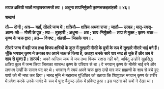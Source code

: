 **तावत्र क्षत्रियौ जातौ मातृष्वस्रात्मजौ तव ।** **अधुना शापनिर्मुक्तौ कृष्णचक्रहतांहसौ ॥ ४६॥** 

**शब्दार्थ** 

**तौ—** **दोनों** **; अत्र—** **यहाँ, तीसरे जन्म में** **; क्षत्रियौ—** **क्षत्रिय अथवा राजा** **; जातौ—** **उत्पन्न** **; मातृ-स्वसृ-आत्म-जौ—** **मौसी के पुत्र** **;** **तव—** **तुश्हारी** **; अधुना—** **अब** **; शाप-निर्मुक्तौ—** **शाप से मुक्त** **; कृष्ण-चक्र—** **कृष्ण के चक्र द्वारा** **; हत—** **विनष्ट** **; अंहसौ—** **जिसके** **पाप।** **.** 

**तीसरे जन्म में वही जय तथा विजय क्षत्रियों के कुल में तुश्हारी मौसी के पुत्रों के रूप में** **तुश्हारे मौसरे भाई बने हैं। चूँकि भगवान् कृष्ण ने उनका वध अपने चक्र से किया है, अतएव** **उनके सारे पाप नष्ट हो चुके हैं और अब वे शाप से मुक्त हैं।** **तात्पर्य :** अपने अन्तिम जन्म में जय तथा विजय राक्षस नहीं बने, अपितु उन्होंने सुप्रसिद्ध क्षत्रिय कुल में जन्म लिया जिसका सश्बन्ध कृष्ण के परिवार से था। वे भगवान् कृष्ण के मौसेरे भाई बने और लगभग उन्हीं के समान पद पर थे। भगवान् ने स्वयं अपने चक्र द्वारा उन्हें मार कर ब्राह्मणों के शाप से बचे हुए पापों को भी नष्ट कर दिया। नारद मुनि ने महाराज युधिष्ठिर को बताया कि शिशुपाल भगवान् कृष्ण के शरीर में प्रवेश करके उनके पार्षद के रूप में पुन: वैकुण्ठ लोक में प्रविष्ट हुआ। इस घटना को सबों ने देखा था।  
